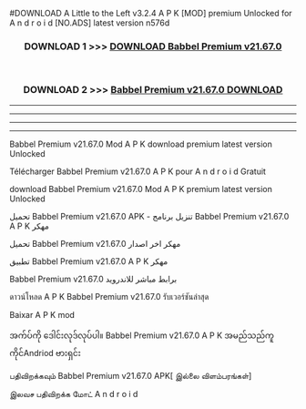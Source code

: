 #DOWNLOAD A Little to the Left v3.2.4 A P K [MOD] premium Unlocked for A n d r o i d [NO.ADS] latest version n576d 



<div align="center">

<h3>DOWNLOAD 1 >>> <a href="https://downloadmod1.web.app/?judul=Babbel Premium v21.67.0">DOWNLOAD Babbel Premium v21.67.0</a></h3><br>

<h3>DOWNLOAD 2 >>> <a href="https://downloadmod1.web.app/?judul=Babbel Premium v21.67.0">Babbel Premium v21.67.0 DOWNLOAD </a></h3>

</div>


----------------------------------------------------------

----------------------------------------------------------

----------------------------------------------------------

----------------------------------------------------------


Babbel Premium v21.67.0 Mod A P K download premium latest version Unlocked

Télécharger Babbel Premium v21.67.0 A P K pour A n d r o i d Gratuit

download Babbel Premium v21.67.0 Mod A P K premium latest version Unlocked

تحميل Babbel Premium v21.67.0 APK - تنزيل برنامج Babbel Premium v21.67.0 A P K مهكر

تحميل Babbel Premium v21.67.0 مهكر اخر اصدار

تطبيق Babbel Premium v21.67.0 A P K مهكر

Babbel Premium v21.67.0 برابط مباشر للاندرويد

ดาวน์โหลด A P K Babbel Premium v21.67.0 รับเวอร์ชันล่าสุด

Baixar A P K mod

အက်ပ်ကို ဒေါင်းလုဒ်လုပ်ပါ။ Babbel Premium v21.67.0 A P K အမည်သည်ကူကိုင်Andriod ဗားရှင်း

பதிவிறக்கவும் Babbel Premium v21.67.0 APK[ இல்லை விளம்பரங்கள்] 
 
இலவச பதிவிறக்க மோட் A n d r o i d



